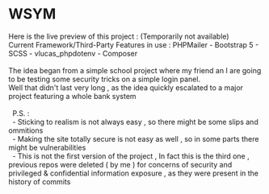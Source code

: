 # WSYM
Here is the live preview of this project : (Temporarily not available) <br>
Current Framework/Third-Party Features in use : PHPMailer - Bootstrap 5 - SCSS - vlucas_phpdotenv - Composer <br><br>
The idea began from a simple school project where my friend an I are going to be testing some security tricks on a simple login panel. <br>
Well that didn't last very long , as the idea quickly escalated to a major project featuring a whole bank system <br><br>
&nbsp; P.S. : <br>
&nbsp; - Sticking to realism is not always easy , so there might be some slips and ommitions <br>
&nbsp; - Making the site totally secure is not easy as well , so in some parts there might be vulnerabilities <br>
&nbsp; - This is not the first version of the project , In fact this is the third one , previous repos were  deleted ( by me ) for concerns of security and privileged & confidential information exposure , as they were present in the history of commits
<br><br>